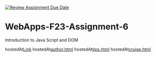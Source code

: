 [![Review Assignment Due Date](https://classroom.github.com/assets/deadline-readme-button-24ddc0f5d75046c5622901739e7c5dd533143b0c8e959d652212380cedb1ea36.svg)](https://classroom.github.com/a/b9NC0g7h)
# WebApps-F23-Assignment-6
Introduction to Java Script and DOM

hostedAt[Link](https://44-563-webapps-f23.github.io/44563-webapps-f23-assignment6-Namruth04/)
hostedAt[author.html](https://github.com/44-563-WebApps-F23/44563-webapps-f23-assignment6-Namruth04/blob/main/author.html)
hostedAt[tips.html](https://github.com/44-563-WebApps-F23/44563-webapps-f23-assignment6-Namruth04/blob/main/tips.html)
hostedAt[cruise.html](https://github.com/44-563-WebApps-F23/44563-webapps-f23-assignment6-Namruth04/blob/main/cruise.html)